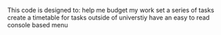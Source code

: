 This code is designed to:
  help me budget my work
  set a series of tasks 
  create a timetable for tasks outside of universtiy
have an easy to read console based menu
